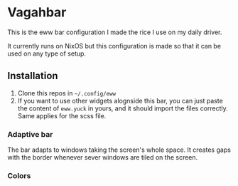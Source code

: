 # Vagahbar

This is the eww bar configuration I made the rice I use on my daily driver. 

It currently runs on NixOS but this configuration is made so that it can be used on any type of setup. 

## Installation

1) Clone this repos in `~/.config/eww`
2) If you want to use other widgets alognside this bar, you can just paste the content of `eww.yuck` in yours, and it should import the files correctly. Same applies for the scss file.

### Adaptive bar
The bar adapts to windows taking the screen's whole space. It creates gaps with the border whenever sever windows are tiled on the screen.

### Colors
